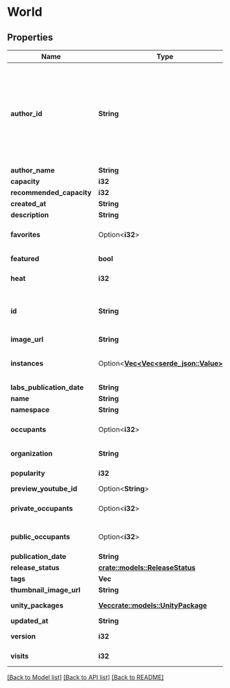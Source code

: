 # World

## Properties

Name | Type | Description | Notes
------------ | ------------- | ------------- | -------------
**author_id** | **String** | A users unique ID, usually in the form of `usr_c1644b5b-3ca4-45b4-97c6-a2a0de70d469`. Legacy players can have old IDs in the form of `8JoV9XEdpo`. The ID can never be changed. | 
**author_name** | **String** |  | 
**capacity** | **i32** |  | 
**recommended_capacity** | **i32** |  | 
**created_at** | **String** |  | 
**description** | **String** |  | 
**favorites** | Option<**i32**> |  | [optional][default to 0]
**featured** | **bool** |  | [default to false]
**heat** | **i32** |  | [default to 0]
**id** | **String** | WorldID be \"offline\" on User profiles if you are not friends with that user. | 
**image_url** | **String** |  | 
**instances** | Option<[**Vec<Vec<serde_json::Value>>**](array.md)> | Will always be an empty list when unauthenticated. | [optional]
**labs_publication_date** | **String** |  | 
**name** | **String** |  | 
**namespace** | **String** |  | 
**occupants** | Option<**i32**> | Will always be `0` when unauthenticated. | [optional][default to 0]
**organization** | **String** |  | [default to vrchat]
**popularity** | **i32** |  | [default to 0]
**preview_youtube_id** | Option<**String**> |  | [optional]
**private_occupants** | Option<**i32**> | Will always be `0` when unauthenticated. | [optional][default to 0]
**public_occupants** | Option<**i32**> | Will always be `0` when unauthenticated. | [optional][default to 0]
**publication_date** | **String** |  | 
**release_status** | [**crate::models::ReleaseStatus**](ReleaseStatus.md) |  | 
**tags** | **Vec<String>** |   | 
**thumbnail_image_url** | **String** |  | 
**unity_packages** | [**Vec<crate::models::UnityPackage>**](UnityPackage.md) | Empty if unauthenticated. | 
**updated_at** | **String** |  | 
**version** | **i32** |  | [default to 0]
**visits** | **i32** |  | [default to 0]

[[Back to Model list]](../README.md#documentation-for-models) [[Back to API list]](../README.md#documentation-for-api-endpoints) [[Back to README]](../README.md)


